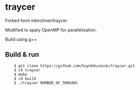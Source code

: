 traycer
=======

Forked form mkirchner/traycer.

Modified to apply OpenMP for parallelization.

Build using g++

Build & run
-----------
        $ git clone https://github.com/huynhducmink/traycer.git
        $ cd traycer
        $ make
        $ cd build
        $ ./traycer NUMBER_OF_THREADS
